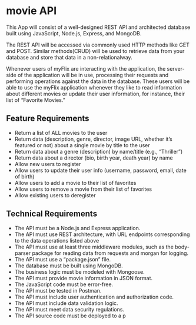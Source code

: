 # movie API

This App will consist of a well-designed REST API and architected database built using JavaScript, Node.js, Express, and MongoDB. 

The REST API will be accessed via commonly used HTTP methods like GET and POST. Similar methods(CRUD) will be used to retrieve data from your database and store that data in a non-relationalway. 

Whenever users of myFlix are interacting with the application, the server-side of the application will be in use, processing their requests and performing operations against the data in the database. These users will be able to use the myFlix application whenever they like to read information about different movies or update their user information, for instance, their list of “Favorite Movies.”

## Feature Requirements
- Return a list of ALL movies to the user
- Return data (description, genre, director, image URL, whether it’s featured or not) about a
single movie by title to the user
- Return data about a genre (description) by name/title (e.g., “Thriller”)
- Return data about a director (bio, birth year, death year) by name
- Allow new users to register
- Allow users to update their user info (username, password, email, date of birth)
- Allow users to add a movie to their list of favorites
- Allow users to remove a movie from their list of favorites
- Allow existing users to deregister

## Technical Requirements
- The API must be a Node.js and Express application.
- The API must use REST architecture, with URL endpoints corresponding to the data
operations listed above
- The API must use at least three middleware modules, such as the body-parser package for
reading data from requests and morgan for logging.
- The API must use a “package.json” file.
- The database must be built using MongoDB.
- The business logic must be modeled with Mongoose.
- The API must provide movie information in JSON format.
- The JavaScript code must be error-free.
- The API must be tested in Postman.
- The API must include user authentication and authorization code.
- The API must include data validation logic.
- The API must meet data security regulations.
- The API source code must be deployed to a p